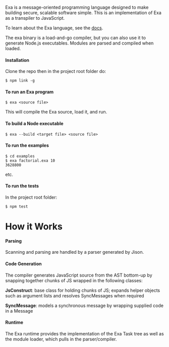 Exa is a message-oriented programming language designed to make building secure, scalable software simple. This is an implementation of Exa as a transpiler to JavaScript.

To learn about the Exa language, see the [docs](docs).

The exa binary is a load-and-go compiler, but you can also use it to generate Node.js executables. Modules are parsed and compiled when loaded.

#### Installation

Clone the repo then in the project root folder do:

    $ npm link -g

#### To run an Exa program

    $ exa <source file>

This will compile the Exa source, load it, and run.

#### To build a Node executable

    $ exa --build <target file> <source file>

#### To run the examples

	$ cd examples
	$ exa factorial.exa 10
	3628800
	
etc.

#### To run the tests 

In the project root folder:

    $ npm test

# How it Works

#### Parsing

Scanning and parsing are handled by a parser generated by Jison.

#### Code Generation

The compiler generates JavaScript source from the AST bottom-up by snapping together chunks of JS wrapped in the following classes:

**JsConstruct**: base class for holding chunks of JS; expands helper objects such as argument lists and resolves SyncMessages when required

**SyncMessage**: models a synchronous message by wrapping supplied code in a Message

#### Runtime

The Exa runtime provides the implementation of the Exa Task tree as well as the module loader, which pulls in the parser/compiler.
